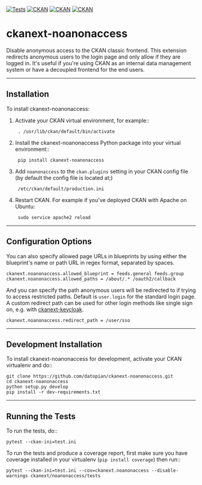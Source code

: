 [![Tests](https://github.com/datopian/ckanext-noanonaccess/actions/workflows/test.yml/badge.svg)](https://github.com/datopian/ckanext-noanonaccess/actions/workflows/test.yml) [![CKAN](https://img.shields.io/badge/ckan-2.10.x-blue.svg)]() [![CKAN](https://img.shields.io/badge/ckan-2.9.x-blue.svg)]() [![CKAN](https://img.shields.io/badge/ckan-2.8.x-blue.svg)]()

ckanext-noanonaccess
=============

Disable anonymous access to the CKAN classic frontend. This extension redirects anonymous users to the login page and only allow if they are logged in. It's useful if you're using CKAN as an internal data management system or have  a decoupled frontend for the end users.



------------
Installation
------------

To install ckanext-noanonaccess:

1. Activate your CKAN virtual environment, for example::

        . /usr/lib/ckan/default/bin/activate

2. Install the ckanext-noanonaccess Python package into your virtual environment::

        pip install ckanext-noanonaccess

3. Add ``noanonaccess`` to the ``ckan.plugins`` setting in your CKAN
   config file (by default the config file is located at;)

        /etc/ckan/default/production.ini

4. Restart CKAN. For example if you've deployed CKAN with Apache on Ubuntu:

        sudo service apache2 reload

--------------------
Configuration Options
--------------------
You can also specify allowed page URLs in blueprints by using either the blueprint's name or path URL in regex format, separated by spaces.

    ckanext.noanonaccess.allowed_blueprint = feeds.general feeds.group
    ckanext.noanonaccess.allowed_paths = /about/.* /oauth2/callback

And you can specify the path anonymous users will be redirected to if trying to access restricted paths. Default is ``user.login`` for the standard login page. A custom redirect path can be used for other login methods like single sign on, e.g. with [ckanext-keycloak](https://github.com/keitaroinc/ckanext-keycloak).

    ckanext.noanonaccess.redirect_path = /user/sso

------------------------
Development Installation
------------------------

To install ckanext-noanonaccess for development, activate your CKAN virtualenv and
do::

    git clone https://github.com/datopian/ckanext-noanonaccess.git
    cd ckanext-noanonaccess
    python setup.py develop
    pip install -r dev-requirements.txt


-----------------
Running the Tests
-----------------

To run the tests, do::

    pytest --ckan-ini=test.ini 

To run the tests and produce a coverage report, first make sure you have
coverage installed in your virtualenv (``pip install coverage``) then run::

    pytest --ckan-ini=test.ini --cov=ckanext.noanonaccess --disable-warnings ckanext/noanonaccess/tests
